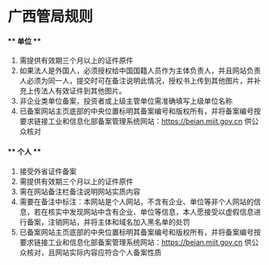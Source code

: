 

# 广西管局规则

<!-- tabs:start -->

#### ** 单位 **

1. 需提供有效期三个月以上的证件原件                                                                                                              
2. 如果法人是外国人，必须授权给中国国籍人员作为主体负责人，并且网站负责人必须为同一人，提交时可在备注说明此情况，授权书上传到其他图片，并补充上传法人有效证件到其他图片。
3. 非企业类单位备案，投资者或上级主管单位需准确填写上级单位名称                                                                                                                                                                                                                                                                         
7. 已备案网站主页底部的中央位置标明其备案编号和版权所有，并将备案编号按要求链接工业和信息化部备案管理系统网站：https://beian.miit.gov.cn 供公众核对 

#### ** 个人 **

1. 接受外省证件备案                                                                                             
2. 需提供有效期三个月以上的证件原件                                                                                                                                                                                                                                  
4. 需在网站备注栏备注说明网站实质内容                                                                                                                                                                                     
6. 需要在备注中标注：本网站是个人网站，不含有企业、单位等非个人网站的信息，若在核实中发现网站中含有企业、单位等信息，本人愿接受以虚假信息进行备案，注销网站，并将主体和域名加入黑名单的处罚                                                                                                     
7. 已备案网站主页底部的中央位置标明其备案编号和版权所有，并将备案编号按要求链接工业和信息化部备案管理系统网站：https://beian.miit.gov.cn 供公众核对，且网站实际内容应符合个人备案性质 

<!-- tabs:end -->